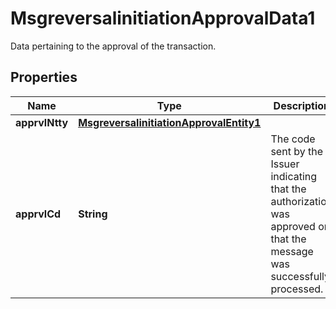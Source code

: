 

# MsgreversalinitiationApprovalData1

Data pertaining to the approval of the transaction.

## Properties

| Name | Type | Description | Notes |
|------------ | ------------- | ------------- | -------------|
|**apprvlNtty** | [**MsgreversalinitiationApprovalEntity1**](MsgreversalinitiationApprovalEntity1.md) |  |  [optional] |
|**apprvlCd** | **String** | The code sent by the Issuer indicating that the authorization was approved or that the message was successfully processed. |  [optional] |



